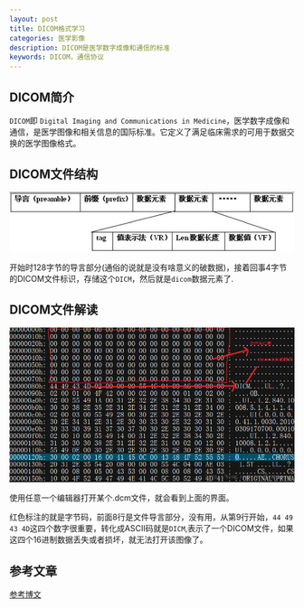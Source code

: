```yaml
---
layout: post
title: DICOM格式学习
categories: 医学影像
description: DICOM是医学数字成像和通信的标准
keywords: DICOM，通信协议
---
```


## DICOM简介
`DICOM`即 `Digital Imaging and Communications in Medicine`，医学数字成像和通信，是医学图像和相关信息的国际标准。它定义了满足临床需求的可用于数据交换的医学图像格式。

## DICOM文件结构

![dicom文件结构](/res/img/blog/medical_image/dicom_style.jpg)

开始时128字节的导言部分(通俗的说就是没有啥意义的破数据)，接着回事4字节的DICOM文件标识，存储这个`DICM`，然后就是`dicom`数据元素了.

## DICOM文件解读

![dicom文件结构](/res/img/blog/medical_image/dicom_con.png)

使用任意一个编辑器打开某个.dcm文件，就会看到上面的界面。

红色标注的就是字节码，前面8行是文件导言部分，没有用，从第9行开始，`44 49 43 4D`这四个数字很重要，转化成ASCII码就是`DICM`,表示了一个DICOM文件，如果这四个16进制数据丢失或者损坏，就无法打开该图像了。


## 参考文章
[参考博文](http://blog.csdn.net/zssureqh/article/details/41016091)